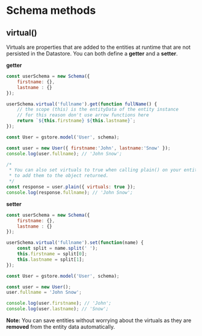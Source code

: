 # Schema methods

## virtual()

Virtuals are properties that are added to the entities at runtime that are not persisted in the Datastore. You can both define a **getter** and a **setter**.

**getter**

```js
const userSchema = new Schema({
    firstname: {},
    lastname : {}
});

userSchema.virtual('fullname').get(function fullName() {
    // the scope (this) is the entityData of the entity instance
    // for this reason don't use arrow functions here
    return `${this.firstname} ${this.lastname}`;
});

const User = gstore.model('User', schema);

const user = new User({ firstname:'John', lastname:'Snow' });
console.log(user.fullname); // 'John Snow';

/*
 * You can also set virtuals to true when calling plain() on your entity
 * to add them to the object returned.
 */
const response = user.plain({ virtuals: true });
console.log(response.fullname); // 'John Snow';
```

**setter**

```js
const userSchema = new Schema({
    firstname: {},
    lastname : {}
});

userSchema.virtual('fullname').set(function(name) {
    const split = name.split(' ');
    this.firstname = split[0];
    this.lastname = split[1];
});

const User = gstore.model('User', schema);

const user = new User();
user.fullname = 'John Snow';

console.log(user.firstname); // 'John';
console.log(user.lastname); // 'Snow';
```

**Note:** You can save entities without worrying about the virtuals as they are **removed** from the entity data automatically.



